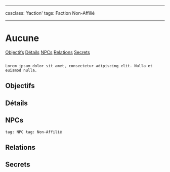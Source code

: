 
---

cssclass: 'faction'
tags: Faction Non-Affilié

---

# Aucune
<span class="nav">[Objectifs](#Objectifs) [Détails](#Détails) [NPCs](#NPCs) [Relations](#Relations) [Secrets](#Secrets)</span>

```ad-desc

Lorem ipsum dolor sit amet, consectetur adipiscing elit. Nulla et euismod nulla.
```

## Objectifs

## Détails

## NPCs
```query
tag: NPC tag: Non-Affilié
```

## Relations

## Secrets
